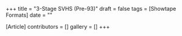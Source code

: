 +++
title = "3-Stage SVHS (Pre-93)"
draft = false
tags = [Showtape Formats]
date = ""

[Article]
contributors = []
gallery = []
+++